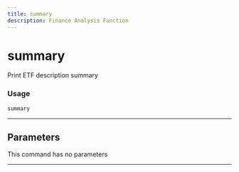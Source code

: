 ```yaml
---
title: summary
description: Finance Analysis Function
---
```


# summary

Print ETF description summary

### Usage

```python
summary
```

---

## Parameters

This command has no parameters


---
